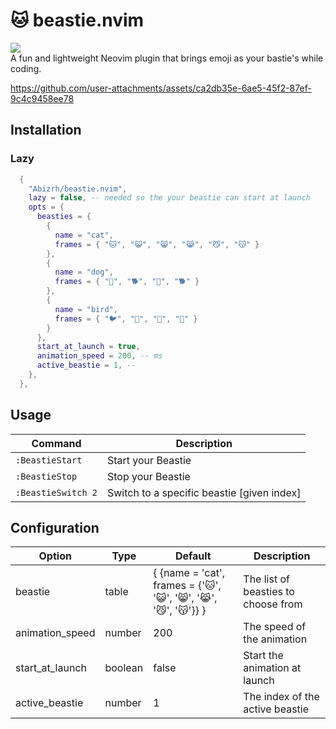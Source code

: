 
# 🐱 beastie.nvim
<a href="https://dotfyle.com/plugins/Abizrh/beastie.nvim">
  <img src="https://dotfyle.com/plugins/Abizrh/beastie.nvim/shield" />
</a>
<br/>
A fun and lightweight Neovim plugin that brings emoji as your bastie's while coding.



https://github.com/user-attachments/assets/ca2db35e-6ae5-45f2-87ef-9c4c9458ee78



## Installation

### Lazy

```lua
  {
    "Abizrh/beastie.nvim",
    lazy = false, -- needed so the your beastie can start at launch
    opts = {
      beasties = {
        {
          name = "cat",
          frames = { "🐱", "😺", "😸", "😹", "😼", "😽" }
        },
        {
          name = "dog",
          frames = { "🐶", "🐕", "🦮", "🐕" }
        },
        {
          name = "bird",
          frames = { "🐦", "🐤", "🐧", "🦜" }
        }
      },
      start_at_launch = true,
      animation_speed = 200, -- ms
      active_beastie = 1, -- 
    },
  },
```


## Usage

| Command               | Description                                             |
| --------------------- | ------------------------------------------------------- |
| `:BeastieStart`      | Start your Beastie                               |
| `:BeastieStop`       | Stop your Beastie                                |
| `:BeastieSwitch 2`         | Switch to a specific beastie [given index] |


## Configuration

| Option | Type | Default | Description |
| --- | --- | --- | --- |
| beastie | table | { {name = 'cat', frames = {'🐱', '😺', '😸', '😹', '😼', '😽'}} } | The list of beasties to choose from |
| animation_speed | number | 200 | The speed of the animation |
| start_at_launch | boolean | false | Start the animation at launch |
| active_beastie | number | 1 | The index of the active beastie |

